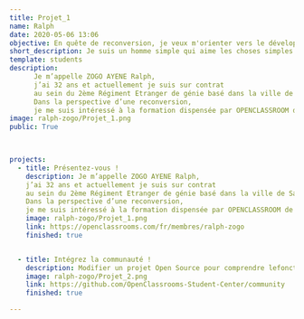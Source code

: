 ```yaml
---
title: Projet_1
name: Ralph
date: 2020-05-06 13:06
objective: En quête de reconversion, je veux m'orienter vers le développement informatique.
short_description: Je suis un homme simple qui aime les choses simples.
template: students
description:
      Je m’appelle ZOGO AYENE Ralph, 
      j’ai 32 ans et actuellement je suis sur contrat 
      au sein du 2ème Régiment Etranger de génie basé dans la ville de Saint-Christol.
      Dans la perspective d’une reconversion, 
      je me suis intéressé à la formation dispensée par OPENCLASSROOM de développeur d’applications Python/Django.
image: ralph-zogo/Projet_1.png
public: True

 

projects:
  - title: Présentez-vous !
    description: Je m’appelle ZOGO AYENE Ralph,
    j’ai 32 ans et actuellement je suis sur contrat 
    au sein du 2ème Régiment Etranger de génie basé dans la ville de Saint-Christol. 
    Dans la perspective d’une reconversion, 
    je me suis intéressé à la formation dispensée par OPENCLASSROOM de développeur d’applications Python/Django.
    image: ralph-zogo/Projet_1.png
    link: https://openclassrooms.com/fr/membres/ralph-zogo
    finished: true


  - title: Intégrez la communauté !
    description: Modifier un projet Open Source pour comprendre lefonctionnement de GIT, de Github et des pull requests.
    image: ralph-zogo/Projet_2.png
    link: https://github.com/OpenClassrooms-Student-Center/community 
    finished: true

---
```

